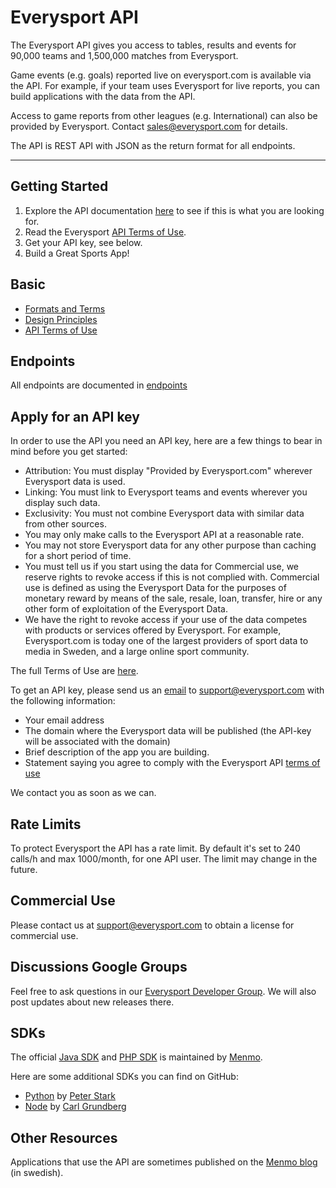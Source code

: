 # Everysport API
The Everysport API gives you access to tables, results and events for 90,000 teams and 1,500,000 matches from Everysport.  

Game events (e.g. goals) reported live on everysport.com is available via the API. For example, if your team uses Everysport for live reports, you can build applications with the data from the API. 

Access to game reports from other leagues (e.g. International) can also be provided by Everysport. Contact <sales@everysport.com> for details. 

The API is REST API with JSON as the return format for all endpoints. 

***

## Getting Started
1. Explore the API documentation [here](/endpoints) to see if this is what you are looking for.
2. Read the Everysport [API Terms of Use](basics/terms_of_use.md).
3. Get your API key, see below.   
4. Build a Great Sports App! 

## Basic
* [Formats and Terms](basics/formats_and_terms.md)
* [Design Principles](basics/design_principles.md)
* [API Terms of Use](basics/terms_of_use.md)

## Endpoints
All endpoints are documented in [endpoints](endpoints/)

## Apply for an API key
In order to use the API you need an API key, here are a few things to bear in mind before you get started:

* Attribution: You must display "Provided by Everysport.com" wherever Everysport data is used.
* Linking: You must link to Everysport teams and events wherever you display such data.
* Exclusivity: You must not combine Everysport data with similar data from other sources. 
* You may only make calls to the Everysport API at a reasonable rate. 
* You may not store Everysport data for any other purpose than caching for a short period of time. 
* You must tell us if you start using the data for Commercial use, we reserve rights to revoke access if this is not complied with. Commercial use is defined as using the Everysport Data for the purposes of monetary reward by means of the sale, resale, loan, transfer, hire or any other form of exploitation of the Everysport Data.
* We have the right to revoke access if your use of the data competes with products or services offered by Everysport. For example, Everysport.com is today one of the largest providers of sport data to media in Sweden, and a large online sport community.

The full Terms of Use are [here](/basics/terms_of_use.md). 

To get an API key, please send us an [email](mailto:support@everysport.com) to <support@everysport.com> with the following information: 
* Your email address
* The domain where the Everysport data will be published (the API-key will be associated with the domain)
* Brief description of the app you are building. 
* Statement saying you agree to comply with the Everysport API [terms of use](/basics/terms_of_use.md)

We contact you as soon as we can. 

## Rate Limits
To protect Everysport the API has a rate limit. By default it's set to 240 calls/h and max 1000/month, for one API user. The limit may change in the future.

## Commercial Use
Please contact us at [support@everysport.com](mailto:support@everysport.com) to obtain a license for commercial use. 

## Discussions Google Groups
Feel free to ask questions in our [Everysport Developer Group](https://groups.google.com/d/forum/everysport-developer).
We will also post updates about new releases there.

## SDKs
The official [Java SDK](https://github.com/menmo/everysport-java-sdk) and [PHP SDK](https://github.com/menmo/everysport-php-sdk) is maintained by [Menmo](http://menmo.se). 

Here are some additional SDKs you can find on GitHub:

* [Python](https://github.com/peterstark72/everysport) by [Peter Stark](https://github.com/peterstark72)
* [Node](https://github.com/carlgrundberg/everysport-node-sdk) by [Carl Grundberg](https://github.com/carlgrundberg)

## Other Resources
Applications that use the API are sometimes published on the [Menmo blog](http://www.menmo.se/blogg/) (in swedish).






  








